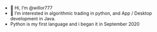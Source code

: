 - 👋 Hi, I’m @willor777
- 👀 I’m interested in algorithmic trading in python, and App / Desktop development in Java.
- Python is my first language and i began it in September 2020
